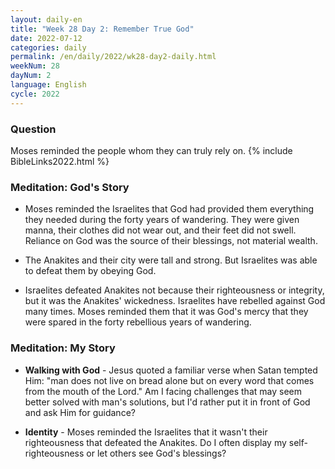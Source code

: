 ```yaml
---
layout: daily-en
title: "Week 28 Day 2: Remember True God"
date: 2022-07-12
categories: daily
permalink: /en/daily/2022/wk28-day2-daily.html
weekNum: 28
dayNum: 2
language: English
cycle: 2022
---
```

### Question     
Moses reminded the people whom they can truly rely on.
{% include BibleLinks2022.html %} 

### Meditation: God's Story   
+ Moses reminded the Israelites that God had provided them everything they needed during the forty years of wandering. They were given manna, their clothes did not wear out, and their feet did not swell. Reliance on God was the source of their blessings, not material wealth.  

+ The Anakites and their city were tall and strong. But Israelites was able to defeat them by obeying God. 

+ Israelites defeated Anakites not because their righteousness or integrity, but it was the Anakites' wickedness. Israelites have rebelled against God many times. Moses reminded them that it was God's mercy that they were spared in the forty rebellious years of wandering. 

### Meditation: My Story   
+ **Walking with God** - Jesus quoted a familiar verse when Satan tempted Him: "man does not live on bread alone but on every word that comes from the mouth of the Lord." Am I facing challenges that may seem better solved with man's solutions, but I'd rather put it in front of God and ask Him for guidance? 

+ **Identity** - Moses reminded the Israelites that it wasn't their righteousness that defeated the Anakites. Do I often display my self-righteousness or let others see God's blessings? 
